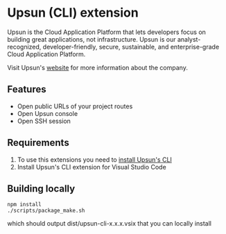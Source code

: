 # Upsun (CLI) extension

Upsun is the Cloud Application Platform that lets developers focus on building great applications, not infrastructure.
Upsun is our analyst-recognized, developer-friendly, secure, sustainable, and enterprise-grade Cloud Application Platform.

Visit Upsun's [website](https://upsun.com/) for more information about the company.

## Features

- Open public URLs of your project routes
- Open Upsun console
- Open SSH session

## Requirements

1. To use this extensions you need to [install Upsun's CLI](https://docs.upsun.com/development/cli.html#1-install)
2. Install Upsun's CLI extension for Visual Studio Code

## Building locally

```
npm install
./scripts/package_make.sh
```

which should output dist/upsun-cli-x.x.x.vsix that you can locally install
